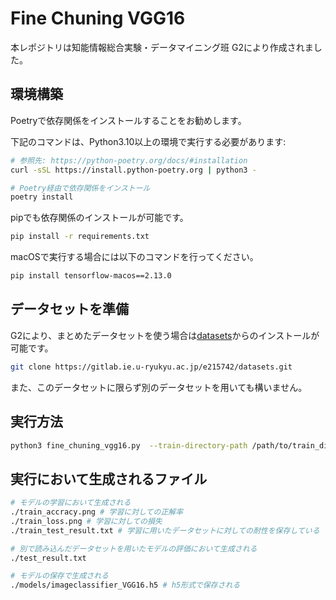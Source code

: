 # Fine Chuning VGG16
本レポジトリは知能情報総合実験・データマイニング班 G2により作成されました。

## 環境構築
Poetryで依存関係をインストールすることをお勧めします。

下記のコマンドは、Python3.10以上の環境で実行する必要があります:
```bash
# 参照先: https://python-poetry.org/docs/#installation
curl -sSL https://install.python-poetry.org | python3 -

# Poetry経由で依存関係をインストール
poetry install
```

pipでも依存関係のインストールが可能です。
```bash
pip install -r requirements.txt
```

macOSで実行する場合には以下のコマンドを行ってください。
```bash
pip install tensorflow-macos==2.13.0
```

## データセットを準備
G2により、まとめたデータセットを使う場合は[datasets](https://gitlab.ie.u-ryukyu.ac.jp/e215742/datasets)からのインストールが可能です。
```bash
git clone https://gitlab.ie.u-ryukyu.ac.jp/e215742/datasets.git
```

また、このデータセットに限らず別のデータセットを用いても構いません。

## 実行方法

```bash
python3 fine_chuning_vgg16.py  --train-directory-path /path/to/train_dir --test-directory-path /path/to/test_dir
```

## 実行において生成されるファイル
```bash
# モデルの学習において生成される
./train_accracy.png # 学習に対しての正解率
./train_loss.png # 学習に対しての損失
./train_test_result.txt # 学習に用いたデータセットに対しての耐性を保存している

# 別で読み込んだデータセットを用いたモデルの評価において生成される
./test_result.txt

# モデルの保存で生成される
./models/imageclassifier_VGG16.h5 # h5形式で保存される
```